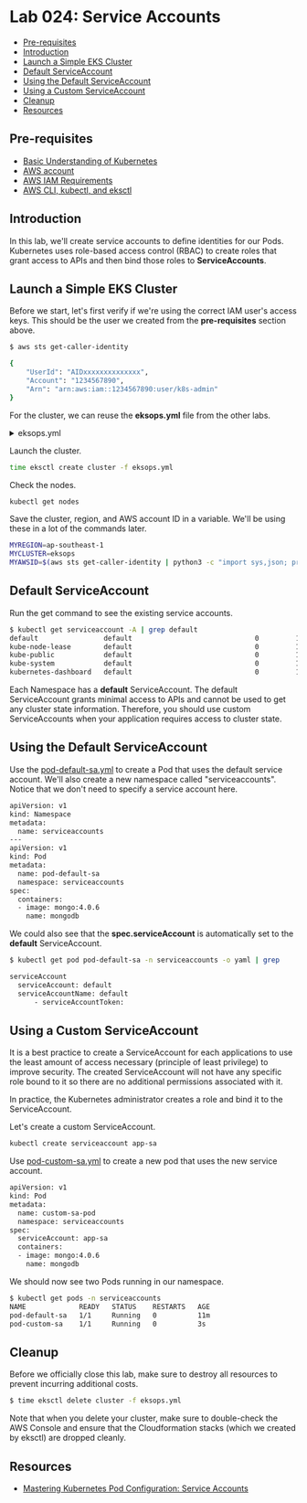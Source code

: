 # Lab 024: Service Accounts

- [Pre-requisites](#pre-requisites)
- [Introduction](#introduction)
- [Launch a Simple EKS Cluster](#launch-a-simple-eks-cluster)
- [Default ServiceAccount](#default-serviceaccount)
- [Using the Default ServiceAccount](#using-the-default-serviceaccount)
- [Using a Custom ServiceAccount](#using-a-custom-serviceaccount)
- [Cleanup](#cleanup)
- [Resources](#resources)



## Pre-requisites

- [Basic Understanding of Kubernetes](../../README.md#kubernetes)
- [AWS account](../../pages/01-Pre-requisites/labs-optional-tools/README.md#create-an-aws-account)
- [AWS IAM Requirements](../../pages/01-Pre-requisites/labs-optional-tools/01-AWS-IAM-requirements.md)
- [AWS CLI, kubectl, and eksctl](../../pages/01-Pre-requisites/labs-kubernetes-pre-requisites/README.md#install-cli-tools) 


## Introduction

In this lab, we'll create service accounts to define identities for our Pods. Kubernetes uses role-based access control (RBAC) to create roles that grant access to APIs and then bind those roles to **ServiceAccounts**.

## Launch a Simple EKS Cluster

Before we start, let's first verify if we're using the correct IAM user's access keys. This should be the user we created from the **pre-requisites** section above.

```bash
$ aws sts get-caller-identity 
```
```bash
{
    "UserId": "AIDxxxxxxxxxxxxxx",
    "Account": "1234567890",
    "Arn": "arn:aws:iam::1234567890:user/k8s-admin"
} 
```

For the cluster, we can reuse the **eksops.yml** file from the other labs.

<details><summary> eksops.yml </summary>
 
```bash
apiVersion: eksctl.io/v1alpha5
# apiVersion: client.authentication.k8s.io/v1beta1
kind: ClusterConfig

metadata:
    version: "1.23"
    name: eksops
    region: ap-southeast-1 
nodeGroups:
    -   name: ng-dover
        instanceType: t3.large
        minSize: 1
        maxSize: 5
        desiredCapacity: 3
        ssh: 
            publicKeyName: "k8s-kp"
```
 
</details>

Launch the cluster.

```bash
time eksctl create cluster -f eksops.yml 
```

Check the nodes.

```bash
kubectl get nodes 
```

Save the cluster, region, and AWS account ID in a variable. We'll be using these in a lot of the commands later.

```bash
MYREGION=ap-southeast-1
MYCLUSTER=eksops 
MYAWSID=$(aws sts get-caller-identity | python3 -c "import sys,json; print (json.load(sys.stdin)['Account'])")
```



## Default ServiceAccount 

Run the get command to see the existing service accounts.

```bash
$ kubectl get serviceaccount -A | grep default
default                default                              0         137d
kube-node-lease        default                              0         137d
kube-public            default                              0         137d
kube-system            default                              0         137d
kubernetes-dashboard   default                              0         137d
```

Each Namespace has a **default** ServiceAccount. The default ServiceAccount grants minimal access to APIs and cannot be used to get any cluster state information. Therefore, you should use custom ServiceAccounts when your application requires access to cluster state.


## Using the Default ServiceAccount 

Use the [pod-default-sa.yml](./pod-default-sa.yml) to create a Pod that uses the default service account. We'll also create a new namespace called "serviceaccounts". Notice that we don't need to specify a service account here.

```bash
apiVersion: v1
kind: Namespace
metadata:
  name: serviceaccounts
---
apiVersion: v1
kind: Pod
metadata:
  name: pod-default-sa 
  namespace: serviceaccounts
spec:
  containers:
  - image: mongo:4.0.6
    name: mongodb
```


We could also see that the **spec.serviceAccount** is automatically set to the **default** ServiceAccount.

```bash
$ kubectl get pod pod-default-sa -n serviceaccounts -o yaml | grep 

serviceAccount
  serviceAccount: default
  serviceAccountName: default
      - serviceAccountToken:
```

## Using a Custom ServiceAccount 

It is a best practice to create a ServiceAccount for each applications to use the least amount of access necessary (principle of least privilege) to improve security. The created ServiceAccount will not have any specific role bound to it so there are no additional permissions associated with it. 

In practice, the  Kubernetes administrator creates a role and bind it to the ServiceAccount.

Let's create a custom ServiceAccount. 

```bash
kubectl create serviceaccount app-sa  
```

Use [pod-custom-sa.yml](./pod-custom-sa.yml) to create a new pod that uses the new service account. 

```bash
apiVersion: v1
kind: Pod
metadata:
  name: custom-sa-pod 
  namespace: serviceaccounts
spec:
  serviceAccount: app-sa
  containers:
  - image: mongo:4.0.6
    name: mongodb
```

We should now see two Pods running in our namespace.

```bash
$ kubectl get pods -n serviceaccounts 
NAME             READY   STATUS    RESTARTS   AGE
pod-default-sa   1/1     Running   0          11m 
pod-custom-sa    1/1     Running   0          3s 
```

## Cleanup 

Before we officially close this lab, make sure to destroy all resources to prevent incurring additional costs.

```bash
$ time eksctl delete cluster -f eksops.yml
```

Note that when you delete your cluster, make sure to double-check the AWS Console and ensure that the Cloudformation stacks (which we created by eksctl) are dropped cleanly.

## Resources

- [Mastering Kubernetes Pod Configuration: Service Accounts](https://cloudacademy.com/lab/mastering-kubernetes-pod-configuration-service-accounts/)